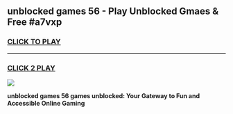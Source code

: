 
## unblocked games 56 - Play Unblocked Gmaes & Free #a7vxp
<h3>
<a href="https://news.freeplayer.one?title=unblocked_games_56&ref=03M">CLICK TO PLAY</a></h3>
<hr>

<h3>
<a href="https://news.freeplayer.one?title=unblocked_games_56&ref=03M">CLICK 2 PLAY</a>
  
</h3>

<a href="https://news.freeplayer.one?title=unblocked_games_56&ref=03M"><img src="https://clearcache.store/games.png"></a>


**unblocked games 56 games unblocked: Your Gateway to Fun and Accessible Online Gaming**
